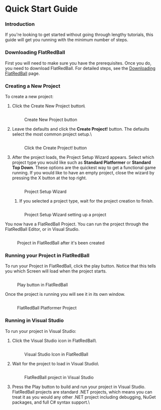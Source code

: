 # Quick Start Guide

### Introduction

If you're looking to get started without going through lengthy tutorials, this guide will get you running with the minimum number of steps.

### Downloading FlatRedBall

First you will need to make sure you have the prerequisites. Once you do, you need to download FlatRedBall. For detailed steps, see the [Downloading FlatRedBall](../) page.

### Creating a New Project

To create a new project:

1.  Click the Create New Project button\


    <figure><img src="../.gitbook/assets/image (17).png" alt=""><figcaption><p>Create New Project button</p></figcaption></figure>
2.  Leave the defaults and click the **Create Project!** button. The defaults select the most common project setup.\


    <figure><img src="../.gitbook/assets/02_10 08 22.png" alt=""><figcaption><p>Click the Create Project! button</p></figcaption></figure>
3.  After the project loads, the Project Setup Wizard appears. Select which project type you would like such as **Standard Platformer** or **Standard Top Down**. These options are the quickest way to get a functional game running. If you would like to have an empty project, close the wizard by pressing the X button at the top right.

    <figure><img src="../.gitbook/assets/image (19).png" alt=""><figcaption><p>Project Setup Wizard</p></figcaption></figure>

    1. If you selected a project type, wait for the project creation to finish.

    <figure><img src="../.gitbook/assets/image (20).png" alt=""><figcaption><p>Project Setup Wizard setting up a project</p></figcaption></figure>

You now have a FlatRedBall Project. You can run the project through the FlatRedBall Editor, or in Visual Studio.

<figure><img src="../.gitbook/assets/image (21).png" alt=""><figcaption><p>Project in FlatRedBall after it's been created</p></figcaption></figure>

### Running your Project in FlatRedBall

To run your Project in FlatRedBall, click the play button. Notice that this tells you which Screen will load when the project starts.

<figure><img src="../.gitbook/assets/image (22).png" alt=""><figcaption><p>Play button in FlatRedBall</p></figcaption></figure>

Once the project is running you will see it in its own window.

<figure><img src="../.gitbook/assets/image (23).png" alt=""><figcaption><p>FlatRedBall Platformer Project</p></figcaption></figure>

### Running in Visual Studio

To run your project in Visual Studio:

1.  Click the Visual Studio icon in FlatRedBall\


    <figure><img src="../.gitbook/assets/image (24).png" alt=""><figcaption><p>Visual Studio Icon in FlatRedBall</p></figcaption></figure>
2.  Wait for the project to load in Visual Studio\


    <figure><img src="../.gitbook/assets/image (25).png" alt=""><figcaption><p>FlatRedBall project in Visual Studio</p></figcaption></figure>
3. Press the Play button to build and run your project in Visual Studio. FlatRedBall projects are standard .NET projects, which means you can treat it as you would any other .NET project including debugging, NuGet packages, and full C# syntax support.\
